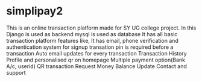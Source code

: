 # simplipay2
This is an online transaction platform made for SY UG college project.
In this Django is used as backend
mysql is used as database
It has all basic transaction platform features like,
It has email, phone verification and authentication system for signup
transation pin is required before a transaction
Auto email updates for every transaction
Transaction History
Profile and personalised qr on homepage
Multiple payment option(Bank A/c, userid)
QR transaction
Request Money
Balance Update
Contact and support
